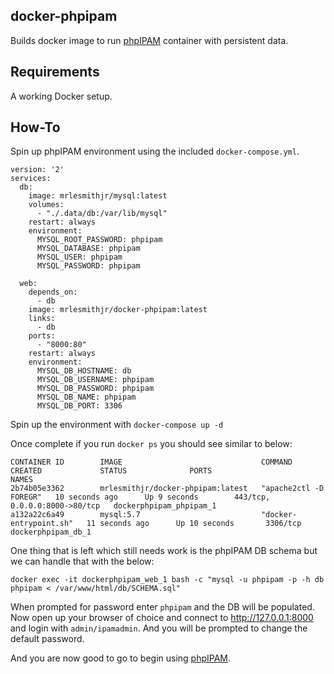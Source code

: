 docker-phpipam
--------------

Builds docker image to run [phpIPAM] container with persistent data.  

Requirements
------------

A working Docker setup.  

## How-To
Spin up phpIPAM environment using the included `docker-compose.yml`.  

```
version: '2'
services:
  db:
    image: mrlesmithjr/mysql:latest
    volumes:
      - "./.data/db:/var/lib/mysql"
    restart: always
    environment:
      MYSQL_ROOT_PASSWORD: phpipam
      MYSQL_DATABASE: phpipam
      MYSQL_USER: phpipam
      MYSQL_PASSWORD: phpipam

  web:
    depends_on:
      - db
    image: mrlesmithjr/docker-phpipam:latest
    links:
      - db
    ports:
      - "8000:80"
    restart: always
    environment:
      MYSQL_DB_HOSTNAME: db
      MYSQL_DB_USERNAME: phpipam
      MYSQL_DB_PASSWORD: phpipam
      MYSQL_DB_NAME: phpipam
      MYSQL_DB_PORT: 3306
```

Spin up the environment with `docker-compose up -d`

Once complete if you run `docker ps` you should see similar to below:

```
CONTAINER ID        IMAGE                               COMMAND                  CREATED             STATUS              PORTS                           NAMES
2b74b05e3362        mrlesmithjr/docker-phpipam:latest   "apache2ctl -D FOREGR"   10 seconds ago      Up 9 seconds        443/tcp, 0.0.0.0:8000->80/tcp   dockerphpipam_phpipam_1
a132a22c6a49        mysql:5.7                           "docker-entrypoint.sh"   11 seconds ago      Up 10 seconds       3306/tcp                        dockerphpipam_db_1
```
One thing that is left which still needs work is the phpIPAM DB schema but we
can handle that with the below:
```
docker exec -it dockerphpipam_web_1 bash -c "mysql -u phpipam -p -h db phpipam < /var/www/html/db/SCHEMA.sql"
```
When prompted for password enter `phpipam` and the DB will be populated.  
Now open up your browser of choice and connect to http://127.0.0.1:8000 and
login with `admin/ipamadmin`. And you will be prompted to change the default
password.

And you are now good to go to begin using [phpIPAM].

[phpIPAM]: <http://phpipam.net>
